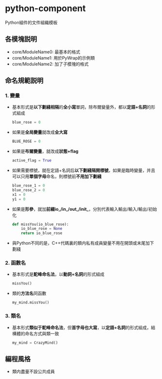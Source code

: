 # python-component

Python組件的文件組織模板

## 各模塊説明

- core/ModuleName0: 最基本的格式
- core/ModuleName1: 用於PyWrap的示例類
- core/ModuleName2: 加了子模塊的格式

## 命名規範説明

### 1. 變量

- 基本形式是**以下劃綫相隔**的**全小寫**單詞，除布爾變量外，都以**定語+名詞**的形式組成
    ```python
    blue_rose = 0
    ```
- 如果是**全局變量**就改成**全大寫**
    ```python
    BLUE_ROSE = 0
    ```
- 如果是**布爾變量**，就改成**狀態+flag**
    ```python
    active_flag = True
    ```
- 如果需要標號，就在定語+名詞后**以下劃綫隔開標號**，如果是臨時變量，并且可以只用**單個字母**命名，則標號前**不用加下劃綫**
    ```python
    blue_rose_1 = 0
    blue_rose_2 = 0
    x1 = 0
    y1 = 0
    ```
- 如果是**形參**，就加**前綴io_/in_/out_/init_**，分別代表輸入輸出/輸入/輸出/初始化
    ```python
    def missYou(io_blue_rose):
        io_blue_rose = None
        return io_blue_rose
    ```
- 與Python不同的是，C++代碼裏的類内私有成員變量不用在開頭或末尾加下劃綫

### 2. 函數名

- 基本形式是**駝峰命名法**，以**動詞+名詞**的形式組成
    ```python
    missYou()
    ```
- 類的**方法名**同函數
    ```python
    my_mind.missYou()
    ```

### 3. 類名

- 基本形式**類似于駝峰命名法**，但**首字母也大寫**，以**定語+名詞**的形式組成，結構體的命名方式與類一致
    ```python
    my_mind = CrazyMind()
    ```

## 編程風格

- 類内盡量不設公共成員
